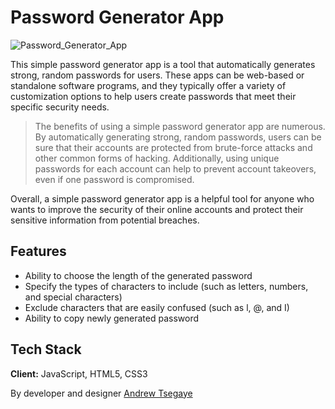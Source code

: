 # Password Generator App

![Password_Generator_App](https://i.imgur.com/fiC4Ncq.png)

This simple password generator app is a tool that automatically generates strong, random passwords for users. These apps can be web-based or standalone software programs, and they typically offer a variety of customization options to help users create passwords that meet their specific security needs.

> The benefits of using a simple password generator app are numerous. By automatically generating strong, random passwords, users can be sure that their accounts are protected from brute-force attacks and other common forms of hacking. Additionally, using unique passwords for each account can help to prevent account takeovers, even if one password is compromised.

Overall, a simple password generator app is a helpful tool for anyone who wants to improve the security of their online accounts and protect their sensitive information from potential breaches.

## Features

- Ability to choose the length of the generated password
- Specify the types of characters to include (such as letters, numbers, and special characters)
- Exclude characters that are easily confused (such as l, @, and I)
- Ability to copy newly generated password

## Tech Stack

**Client:** JavaScript, HTML5, CSS3

By developer and designer [Andrew Tsegaye](https://www.github.com/Andrew-Tsegaye)
